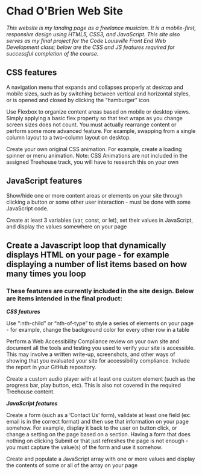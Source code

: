 # Chad O'Brien Web Site

*This website is my landing page as a freelance musician. It is a mobile-first, responsive design using HTML5, CSS3, and JavaScript. This site also serves as my final project for the Code Louisville Front End Web Development class; below are the CSS and JS features required for successful completion of the course.*

## CSS features

A navigation menu that expands and collapses properly at desktop and mobile sizes, such as by switching between vertical and horizontal styles, or is opened and closed by clicking the “hamburger” icon

Use Flexbox to organize content areas based on mobile or desktop views. Simply applying a basic flex property so that text wraps as you change screen sizes does not count. You must actually rearrange content or perform some more advanced feature. For example, swapping from a single column layout to a two-column layout on desktop.

Create your own original CSS animation. For example, create a loading spinner or menu animation. Note: CSS Animations are not included in the assigned Treehouse track, you will have to research this on your own

## JavaScript features

Show/hide one or more content areas or elements on your site through clicking a button or some other user interaction - must be done with some JavaScript code. 

Create at least 3 variables (var, const, or let), set their values in JavaScript, and display the values somewhere on your page

Create a Javascript loop that dynamically displays HTML on your page - for example displaying a number of list items based on how many times you loop
---

### These features are currently included in the site design. Below are items intended in the final product:

***CSS features***

Use “:nth-child” or “nth-of-type” to style a series of elements on your page - for example, change the background color for every other row in a table 

Perform a Web Accessibility Compliance review on your own site and document all the tools and testing you used to verify your site is accessible. This may involve a written write-up, screenshots, and other ways of showing that you evaluated your site for accessibility compliance. Include the report in your GitHub repository.

Create a custom audio player with at least one custom element (such as the progress bar, play button, etc). This is also not covered in the required Treehouse content.

***JavaScript features***

Create a form (such as a ‘Contact Us’ form), validate at least one field (ex: email is in the correct format) and then use that information on your page somehow. For example, display it back to the user on button click, or change a setting on the page based on a section. Having a form that does nothing on clicking Submit or that just refreshes the page is not enough - you must capture the value(s) of the form and use it somehow.

Create and populate a JavaScript array with one or more values and display the contents of some or all of the array on your page

